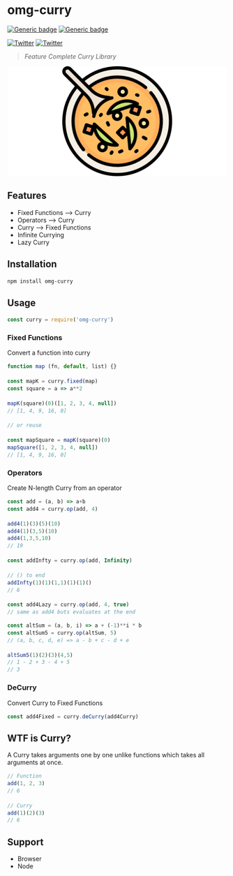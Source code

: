 # omg-curry

[![Generic badge](https://img.shields.io/badge/build-success-brightgreen.svg)](https://shields.io/) [![Generic badge](https://img.shields.io/badge/tests-100%25-brightgreen.svg)](https://shields.io/) 

[![Twitter](https://img.shields.io/twitter/url?url=https%3A%2F%2Fshields.io)](https://ctt.ac/MabC3)
[![Twitter](https://img.shields.io/twitter/follow/KarmakarDebdut?label=Follow)](https://ctt.ac/MabC3)

> _Feature Complete Curry Library_

![Logo](/assets/logo.png)

## Features

- Fixed Functions ⟶ Curry
- Operators ⟶ Curry
- Curry ⟶ Fixed Functions
- Infinite Currying
- Lazy Curry

## Installation

```sh
npm install omg-curry
```

## Usage

```js
const curry = require('omg-curry')
```

### Fixed Functions
Convert a function into curry

```js
function map (fn, default, list) {}

const mapK = curry.fixed(map)
const square = a => a**2

mapK(square)(0)([1, 2, 3, 4, null])
// [1, 4, 9, 16, 0]

// or reuse

const mapSquare = mapK(square)(0)
mapSquare([1, 2, 3, 4, null])
// [1, 4, 9, 16, 0]
```

### Operators

Create N-length Curry from an operator

```js
const add = (a, b) => a+b
const add4 = curry.op(add, 4)

add4(1)(3)(5)(10)
add4(1)(3,5)(10)
add4(1,3,5,10)
// 19

const addInfty = curry.op(add, Infinity)

// () to end
addInfty(1)(1)(1,1)(1)(1)()
// 6

const add4Lazy = curry.op(add, 4, true)
// same as add4 buts evaluates at the end
```

```js
const altSum = (a, b, i) => a + (-1)**i * b
const altSum5 = curry.op(altSum, 5)
// (a, b, c, d, e) => a - b + c - d + e

altSum5(1)(2)(3)(4,5)
// 1 - 2 + 3 - 4 + 5
// 3
```

### DeCurry

Convert Curry to Fixed Functions

```js
const add4Fixed = curry.deCurry(add4Curry)
```

## WTF is Curry?

A Curry takes arguments one by one unlike functions which takes all arguments at once.

```js
// Function
add(1, 2, 3)
// 6

// Curry
add(1)(2)(3)
// 6
```

## Support

- Browser
- Node
